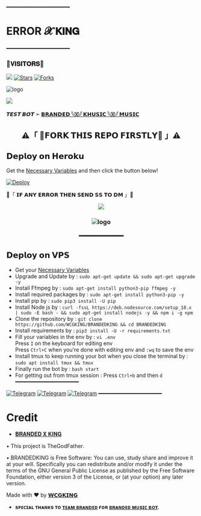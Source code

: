 ━━━━━━━━━━━━━━━━━━━━
# ERROR 𝓧 𝗞𝗜𝗡𝗚

━━━━━━━━━━━━━━━━━━━━
### 🌷𝐕𝐈𝐒𝐈𝐓𝐎𝐑𝐒🌷



[![](https://img.shields.io/badge/BRANDEDKING-V2-darkgreen)](#)
[![Stars](https://img.shields.io/github/stars/WCGKING/BRANDEDKING?style=flat-square&color=yellow)](https://github.com/TGMBBRAND/BRANDEDKING/stargazers)
[![Forks](https://img.shields.io/github/forks/TGMBBRAND/BRANDEDKING?style=flat-square&color=orange)](https://github.com/TGMBBRAND/BRANDEDKING/fork)


![logo](https://telegra.ph/file/a3b81105018e8cf842c5f.jpg)

<img src="https://readme-typing-svg.herokuapp.com?color=F77247&width=980&lines=This+Project+Is+Inspired+On+The+Hard+Work+Branded+Network%E2%9D%A4%EF%B8%8F">
</p>

**𝙏𝙀𝙎𝙏 𝘽𝙊𝙏 ➣ [𝗕𝗥𝗔𝗡𝗗𝗘𝗗 𓆩🇽𓆪  𝗞𝗛𝗨𝗦𝗜𝗖 𓆩🇽𓆪  𝗠𝗨𝗦𝗜𝗖](https://t.me/+OUGD523K--8yOWRl)**


<h2 align="center">
    ⚠️「 📍𝗙𝗢𝗥𝗞 𝗧𝗛𝗜𝗦 𝗥𝗘𝗣𝗢 𝗙𝗜𝗥𝗦𝗧𝗟𝗬📍 」⚠️


## 𝗗𝗲𝗽𝗹𝗼𝘆 𝗼𝗻 𝗛𝗲𝗿𝗼𝗸𝘂
Get the [Necessary Variables](#Necessary-Variables) and then click the button below!  

[![Deploy](https://www.herokucdn.com/deploy/button.svg)](https://heroku.com/deploy?template=https://github.com/TGMBBRAND/BRANDEDKING)


🔴「 𝗜𝗙 𝗔𝗡𝗬 𝗘𝗥𝗥𝗢𝗥 𝗧𝗛𝗘𝗡 𝗦𝗘𝗡𝗗 𝗦𝗦 𝗧𝗢 𝗗𝗠 」🔴
<p align="center">
<a href="https://t.me/MID_NIGHT_WORLD"><img src="https://img.shields.io/badge/-☆𝐃𝐌 𝐓𝐎 𝗕𝗥𝗔𝗡𝗗𝗘𝗗 𓆩🇽𓆪 𝗪𝗢𝗥𝗟𝗗%20☆-blue.svg?style=for-the-badge&logo=Telegram"></a>
</p>
<h3 align="center">

![logo](https://telegra.ph/file/a3b81105018e8cf842c5f.jpg)

━━━━━━━━━━━━

## 𝗗𝗲𝗽𝗹𝗼𝘆 𝗼𝗻 𝗩𝗣𝗦
- Get your [Necessary Variables](https://github.com/WCGKING/BRANDEDKING/blob/master/.env)
- Upgrade and Update by :
`sudo apt-get update && sudo apt-get upgrade -y`
- Install Ffmpeg by :
`sudo apt-get install python3-pip ffmpeg -y`
- Install required packages by :
`sudo apt-get install python3-pip -y`
- Install pip by :
`sudo pip3 install -U pip`
- Install Node js by :
`curl -fssL https://deb.nodesource.com/setup_18.x | sudo -E bash - && sudo apt-get install nodejs -y && npm i -g npm`
- Clone the repository by :
`git clone https://github.com/WCGKING/BRANDEDKING && cd BRANDEDKING`
- Install requirements by :
`pip3 install -U -r requirements.txt`
- Fill your variables in the env by :
`vi .env`<br>
Press `I` on the keyboard for editing env<br>
Press `Ctrl+C` when you're done with editing env and `:wq` to save the env<br>
- Install tmux to keep running your bot when you close the terminal by :
`sudo apt install tmux && tmux`
- Finally run the bot by :
`bash start`
- For getting out from tmux session : Press `Ctrl+b` and then `d`<br>
━━━━━━━━━━━━━━━━━━━━

[![Telegram](https://img.shields.io/badge/-Support-grey?style=for-the-badge&logo=Telegram&logoColor=white&labelColor=8E2DE2)](https://t.me/BRANDED_WORLD)
[![Telegram](https://img.shields.io/badge/-UpDate-grey?style=for-the-badge&logo=Telegram&logoColor=white&labelColor=8E2DE2)](https://t.me/BRANDRD_BOT)
[![Telegram](https://img.shields.io/badge/-UpDate-grey?style=for-the-badge&logo=Telegram&logoColor=white&labelColor=8E2DE2)]([https://t.me/BRANDED_PAID_CC)
━━━━━━━━━━━━━━━━━━━━

# Credit
  - [𝐁𝐑𝐀𝐍𝐃𝐄𝐃 𝐗 𝐊𝐈𝐍𝐆](https://github.com/BRANDEDKING82)

• This project is TheGodFather.

• BRANDEDKING is Free Software: You can use, study share and improve it at your will. Specifically you can redistribute and/or modify it under the terms of the GNU General Public License as published by the Free Software Foundation, either version 3 of the License, or (at your option) any later version.

Made with ♥️ by [𝗪𝗖𝗚𝗞𝗜𝗡𝗚](https://github.com/WCGKING)

- <b> sᴩᴇᴄɪᴀʟ ᴛʜᴀɴᴋs ᴛᴏ [ᴛᴇᴀᴍ ʙʀᴀɴᴅᴇᴅ](https://github.com/WCGKING) ғᴏʀ [ʙʀᴀɴᴅᴇᴅ ᴍᴜsɪᴄ ʙᴏᴛ](https://github.com/WCGKING/BRANDEDKING). </b>

